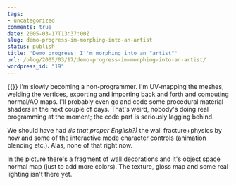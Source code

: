 ```yaml
---
tags:
- uncategorized
comments: true
date: 2005-03-17T13:37:00Z
slug: demo-progress-im-morphing-into-an-artist
status: publish
title: 'Demo progress: I''m morphing into an "artist"'
url: /blog/2005/03/17/demo-progress-im-morphing-into-an-artist/
wordpress_id: "19"
---
```


{{<imgright src="http://aras-p.info/img/blog/050317a.jpg">}}
I'm slowly becoming a non-programmer. I'm UV-mapping the meshes, welding the vertices, exporting and importing back and forth and computing normal/AO maps. I'll probably even go and code some procedural material shaders in the next couple of days. That's weird, nobody's doing real programming at the moment; the code part is seriously lagging behind.

We should have had _(is that proper English?)_ the wall fracture+physics by now and some of the interactive mode character controls (animation blending etc.). Alas, none of that right now.

In the picture there's a fragment of wall decorations and it's object space normal map (just to add more colors). The texture, gloss map and some real lighting isn't there yet.
